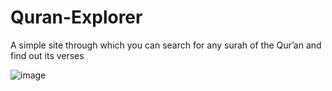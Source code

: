 # Quran-Explorer
A simple site through which you can search for any surah of the Qur’an and find out its verses

![image](https://user-images.githubusercontent.com/124036384/229396114-da6ca28a-cc1f-48c1-bd4a-27dce1292092.png)
